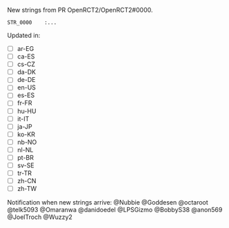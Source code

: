 New strings from PR OpenRCT2/OpenRCT2#0000.

```
STR_0000    :...
```

Updated in:
- [ ] ar-EG
- [ ] ca-ES
- [ ] cs-CZ
- [ ] da-DK
- [ ] de-DE
- [ ] en-US
- [ ] es-ES
- [ ] fr-FR
- [ ] hu-HU
- [ ] it-IT
- [ ] ja-JP
- [ ] ko-KR
- [ ] nb-NO
- [ ] nl-NL
- [ ] pt-BR
- [ ] sv-SE
- [ ] tr-TR
- [ ] zh-CN
- [ ] zh-TW

Notification when new strings arrive:
@Nubbie @Goddesen @octaroot @telk5093 @Omaranwa @danidoedel @LPSGizmo @BobbyS38 @anon569 @JoelTroch @Wuzzy2
